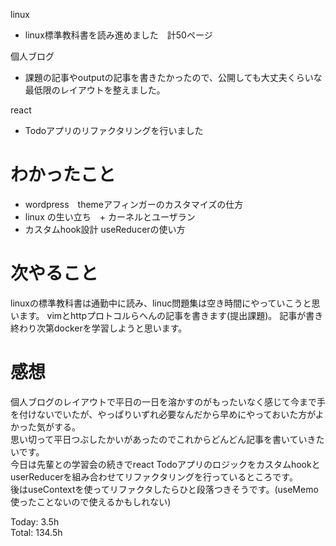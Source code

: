linux
- linux標準教科書を読み進めました　計50ページ

個人ブログ
- 課題の記事やoutputの記事を書きたかったので、公開しても大丈夫くらいな最低限のレイアウトを整えました。

react
- Todoアプリのリファクタリングを行いました

# わかったこと
- wordpress　themeアフィンガーのカスタマイズの仕方
- linux の生い立ち　+ カーネルとユーザラン
- カスタムhook設計 useReducerの使い方

# 次やること
linuxの標準教科書は通勤中に読み、linuc問題集は空き時間にやっていこうと思います。
vimとhttpプロトコルらへんの記事を書きます(提出課題)。
記事が書き終わり次第dockerを学習しようと思います。

# 感想
個人ブログのレイアウトで平日の一日を溶かすのがもったいなく感じて今まで手を付けないでいたが、やっぱりいずれ必要なんだから早めにやっておいた方がよかった気がする。  
思い切って平日つぶしたかいがあったのでこれからどんどん記事を書いていきたいです。　　  
今日は先輩との学習会の続きでreact TodoアプリのロジックをカスタムhookとuserReducerを組み合わせてリファクタリングを行っているところです。　　  
後はuseContextを使ってリファクタしたらひと段落つきそうです。(useMemo使ったことないので使えるかもしれない)



Today: 3.5h  
Total: 134.5h
